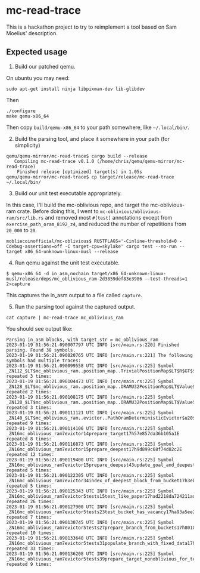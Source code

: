 mc-read-trace
=============

This is a hackathon project to try to reimplement a tool based on Sam Moelius'
description.

Expected usage
--------------

1. Build our patched qemu.

On ubuntu you may need:

```
sudo apt-get install ninja libpixman-dev lib-glibdev
```

Then

```
./configure
make qemu-x86_64
```

Then copy `build/qemu-x86_64` to your path somewhere, like `~/.local/bin/`.

2. Build the parsing tool, and place it somewhere in your path (for simplicity)

```
qemu/qemu-mirror/mc-read-trace$ cargo build --release
   Compiling mc-read-trace v0.1.0 (/home/chris/qemu/qemu-mirror/mc-read-trace)
    Finished release [optimized] target(s) in 1.05s
qemu/qemu-mirror/mc-read-trace$ cp target/release/mc-read-trace ~/.local/bin/
```

3. Build our unit test executable appropriately.

In this case, I'll build the mc-oblivious repo, and target the mc-oblivious-ram crate.
Before doing this, I went to `mc-oblivious/oblivious-ram/src/lib.rs` and removed most
`#[test]` annotations except from `exercise_path_oram_8192_z4`, and reduced the number
of repetitions from `20_000` to `20`.

```
mobliecoinofficial/mc-oblivious$ RUSTFLAGS='-Cinline-threshold=0 -Cdebug-assertions=off -C target-cpu=skylake' cargo test --no-run --target x86_64-unknown-linux-musl --release
```

4. Run qemu against the unit test executable.

```
$ qemu-x86_64 -d in_asm,nochain target/x86_64-unknown-linux-musl/release/deps/mc_oblivious_ram-2d3859def83e3986 --test-threads=1 2>capture
```

This captures the in_asm output to a file called `capture`.

5. Run the parsing tool against the captured output.

```
cat capture | mc-read-trace mc_oblivious_ram
```

You should see output like:

```
Parsing in_asm blocks, with target_str = mc_oblivious_ram
2023-01-19 01:56:21.090007797 UTC INFO [src/main.rs:220] Finished parsing. Found 38 symbols.
2023-01-19 01:56:21.090020765 UTC INFO [src/main.rs:221] The following symbols had multiple traces:
2023-01-19 01:56:21.090099558 UTC INFO [src/main.rs:225] Symbol  _ZN112_$LT$mc_oblivious_ram..position_map..TrivialPositionMap$LT$R$GT$$u20$as$u20$mc_oblivious_traits..PositionMap$GT$5write17hc59c11b3848fff34E repeated 3 times:
2023-01-19 01:56:21.090104473 UTC INFO [src/main.rs:225] Symbol  _ZN128_$LT$mc_oblivious_ram..position_map..ORAMU32PositionMap$LT$ValueSize$C$O$C$R$GT$$u20$as$u20$mc_oblivious_traits..PositionMap$GT$3len17he160b2804b719098E repeated 2 times:
2023-01-19 01:56:21.090108175 UTC INFO [src/main.rs:225] Symbol  _ZN128_$LT$mc_oblivious_ram..position_map..ORAMU32PositionMap$LT$ValueSize$C$O$C$R$GT$$u20$as$u20$mc_oblivious_traits..PositionMap$GT$5write17he3187a026c0152bcE repeated 3 times:
2023-01-19 01:56:21.090111121 UTC INFO [src/main.rs:225] Symbol  _ZN140_$LT$mc_oblivious_ram..evictor..PathOramDeterministicEvictor$u20$as$u20$mc_oblivious_ram..evictor..EvictionStrategy$LT$ValueSize$C$Z$GT$$GT$26evict_from_stash_to_branch17h9cdae145008e799aE repeated 9 times:
2023-01-19 01:56:21.090114106 UTC INFO [src/main.rs:225] Symbol  _ZN16mc_oblivious_ram7evictor14prepare_target17h57e857da36b105a1E repeated 8 times:
2023-01-19 01:56:21.090116873 UTC INFO [src/main.rs:225] Symbol  _ZN16mc_oblivious_ram7evictor15prepare_deepest17h9d899c68f74d82c2E repeated 12 times:
2023-01-19 01:56:21.090119400 UTC INFO [src/main.rs:225] Symbol  _ZN16mc_oblivious_ram7evictor15prepare_deepest43update_goal_and_deepest_for_a_single_bucket17h25c80cb7b86c57e2E.llvm.784265846156795467 repeated 5 times:
2023-01-19 01:56:21.090122305 UTC INFO [src/main.rs:225] Symbol  _ZN16mc_oblivious_ram7evictor34index_of_deepest_block_from_bucket17h3ebac5b59faf1505E repeated 5 times:
2023-01-19 01:56:21.090125343 UTC INFO [src/main.rs:225] Symbol  _ZN16mc_oblivious_ram7evictor5tests15test_like_paper17had2218da724211adE repeated 26 times:
2023-01-19 01:56:21.090127900 UTC INFO [src/main.rs:225] Symbol  _ZN16mc_oblivious_ram7evictor5tests23test_bucket_has_vacancy17ha93a5ee2399ee22fE repeated 7 times:
2023-01-19 01:56:21.090130745 UTC INFO [src/main.rs:225] Symbol  _ZN16mc_oblivious_ram7evictor5tests27prepare_branch_from_buckets17h801079f8e6a30d57E repeated 10 times:
2023-01-19 01:56:21.090133640 UTC INFO [src/main.rs:225] Symbol  _ZN16mc_oblivious_ram7evictor5tests31populate_branch_with_fixed_data17h025602bb676cd9a2E repeated 33 times:
2023-01-19 01:56:21.090136208 UTC INFO [src/main.rs:225] Symbol  _ZN16mc_oblivious_ram7evictor5tests39prepare_target_nonoblivious_for_testing17h64b542562bc4dcc4E repeated 9 times:
```
